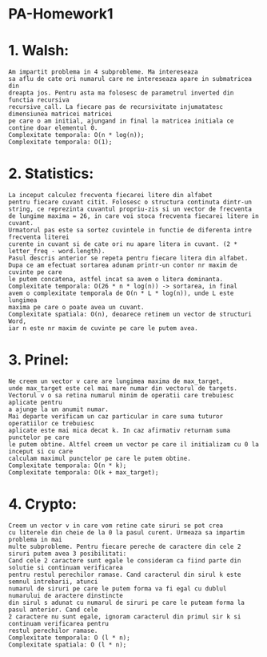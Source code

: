# PA-Homework1

# 1. Walsh:
	Am impartit problema in 4 subprobleme. Ma intereseaza
	sa aflu de cate ori numarul care ne intereseaza apare in submatricea din
	dreapta jos. Pentru asta ma folosesc de parametrul inverted din functia recursiva
	recursive_call. La fiecare pas de recursivitate injumatatesc dimensiunea matricei matricei
	pe care o am initial, ajungand in final la matricea initiala ce contine doar elementul 0.
	Complexitate temporala: O(n * log(n));
	Complexitate temporala: O(1);

# 2. Statistics:
	La inceput calculez frecventa fiecarei litere din alfabet
	pentru fiecare cuvant citit. Folosesc o structura continuta dintr-un
	string, ce reprezinta cuvantul propriu-zis si un vector de frecventa
	de lungime maxima = 26, in care voi stoca frecventa fiecarei litere in cuvant.
	Urmatorul pas este sa sortez cuvintele in functie de diferenta intre frecventa literei
	curente in cuvant si de cate ori nu apare litera in cuvant. (2 * letter_freq - word.length).
	Pasul descris anterior se repeta pentru fiecare litera din alfabet.
	Dupa ce am efectuat sortarea adunam printr-un contor nr maxim de cuvinte pe care
	le putem concatena, astfel incat sa avem o litera dominanta.
	Complexitate temporala: O(26 * n * log(n)) -> sortarea, in final
	avem o complexitate temporala de O(n * L * log(n)), unde L este lungimea
	maxima pe care o poate avea un cuvant.
	Complexitate spatiala: O(n), deoarece retinem un vector de structuri Word,
	iar n este nr maxim de cuvinte pe care le putem avea.

# 3. Prinel:
	Ne creem un vector v care are lungimea maxima de max_target,
	unde max_target este cel mai mare numar din vectorul de targets.
	Vectorul v o sa retina numarul minim de operatii care trebuiesc aplicate pentru
	a ajunge la un anumit numar.
	Mai departe verificam un caz particular in care suma tuturor operatiilor ce trebuiesc
	aplicate este mai mica decat k. In caz afirmativ returnam suma punctelor pe care 
	le putem obtine. Altfel creem un vector pe care il initializam cu 0 la inceput si cu care
	calculam maximul punctelor pe care le putem obtine.
	Complexitate temporala: O(n * k);
	Complexitate temporala: O(k + max_target);

# 4. Crypto:
	Creem un vector v in care vom retine cate siruri se pot crea
	cu literele din cheie de la 0 la pasul curent. Urmeaza sa impartim problema in mai
	multe subprobleme. Pentru fiecare pereche de caractere din cele 2 siruri putem avea 3 posibilitati:
	Cand cele 2 caractere sunt egale le consideram ca fiind parte din solutie si continuam verificarea 
	pentru restul perechilor ramase. Cand caracterul din sirul k este semnul intrebarii, atunci
	numarul de siruri pe care le putem forma va fi egal cu dublul numarului de aractere dinstincte
	din sirul s adunat cu numarul de siruri pe care le puteam forma la pasul anterior. Cand cele 
	2 caractere nu sunt egale, ignoram caracterul din primul sir k si continuam verificarea pentru
	restul perechilor ramase.
	Complexitate temporala: O (l * n);
	Complexitate spatiala: O (l * n);

	
